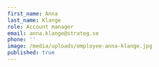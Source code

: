 ```yaml
---
first_name: Anna
last_name: Klange
role: Account manager
email: anna.klange@strateg.se
phone: ''
image: /media/uploads/employee-anna-klange.jpg
published: true
---
```

